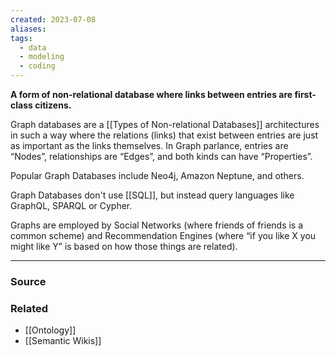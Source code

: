 ```yaml
---
created: 2023-07-08
aliases: 
tags:
  - data
  - modeling
  - coding
---
```

**A form of non-relational database where links between entries are first-class citizens.**

Graph databases are a [[Types of Non-relational Databases]] architectures in such a way where the relations (links) that exist between entries are just as important as the links themselves. In Graph parlance, entries are “Nodes”, relationships are “Edges”, and both kinds can have “Properties”.

Popular Graph Databases include Neo4j, Amazon Neptune, and others. 

Graph Databases don't use [[SQL]], but instead query languages like GraphQL, SPARQL or Cypher.

Graphs are employed by Social Networks (where friends of friends is a common scheme) and Recommendation Engines (where “if you like X you might like Y” is based on how those things are related).

---

### Source

### Related
- [[Ontology]]
- [[Semantic Wikis]]